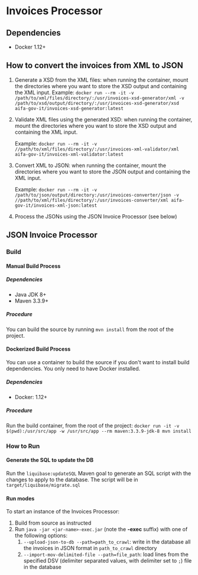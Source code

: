 # Invoices Processor

## Dependencies

- Docker 1.12+

## How to convert the invoices from XML to JSON

1. Generate a XSD from the XML files: when running the container, mount the directories where you want to store the XSD output and containing the XML input.
    Example: `docker run --rm -it -v /path/to/xml/files/directory/:/usr/invoices-xsd-generator/xml -v /path/to/xsd/output/directory/:/usr/invoices-xsd-generator/xsd aifa-gov-it/invoices-xsd-generator:latest`

1. Validate XML files using the generated XSD: when running the container, mount the directories where you want to store the XSD output and containing the XML input.

    Example: `docker run --rm -it -v //path/to/xml/files/directory/:/usr/invoices-xml-validator/xml  aifa-gov-it/invoices-xml-validator:latest`

1. Convert XML to JSON: when running the container, mount the directories where you want to store the JSON output and containing the XML input.

    Example: `docker run --rm -it -v /path/to/json/output/directory:/usr/invoices-converter/json -v //path/to/xml/files/directory/:/usr/invoices-converter/xml aifa-gov-it/invoices-xml-json:latest`

1. Process the JSONs using the JSON Invoice Processor (see below)

## JSON Invoice Processor

### Build

#### Manual Build Process

##### Dependencies

- Java JDK 8+
- Maven 3.3.9+

##### Procedure

You can build the source by running `mvn install` from the root of the project.

#### Dockerized Build Process

You can use a container to build the source if you don't want to install build dependencies. You only need to have Docker installed.

##### Dependencies

- Docker: 1.12+

##### Procedure

Run the build container, from the root of the project: `docker run -it -v $(pwd):/usr/src/app -w /usr/src/app --rm maven:3.3.9-jdk-8 mvn install`

### How to Run

#### Generate the SQL to update the DB

Run the `liquibase:updateSQL` Maven goal to generate an SQL script with the changes to apply to the database. The script will be in `target/liquibase/migrate.sql`

#### Run modes
To start an instance of the Invoices Processor:
1. Build from source as instructed
1. Run `java -jar <jar-name>-exec.jar` (note the **-exec** suffix) with one of the following options:
    1. `--upload-json-to-db --path=path_to_crawl`: write in the database all the invoices in JSON format in `path_to_crawl` directory
    1. `--import-mov-delimited-file --path=file_path`: load lines from the specified DSV (delimiter separated values, with delimiter set to `;`) file in the database
